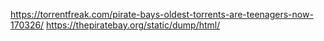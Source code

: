 https://torrentfreak.com/pirate-bays-oldest-torrents-are-teenagers-now-170326/
https://thepiratebay.org/static/dump/html/
